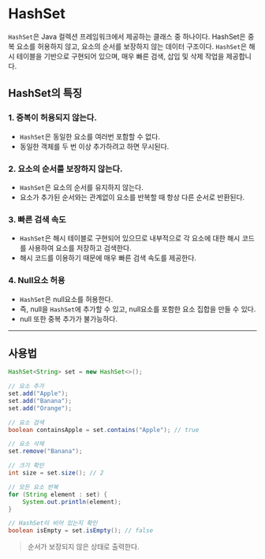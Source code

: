# HashSet


`HashSet`은 Java 컬렉션 프레임워크에서 제공하는 클래스 중 하나이다. 
HashSet은 중복 요소를 허용하지 않고, 요소의 순서를 보장하지 않는 데이터 구조이다. 
`HashSet`은 해시 테이블을 기반으로 구현되어 있으며, 매우 빠른 검색, 삽입 및 삭제 작업을 제공합니다.

## HashSet의 특징

### 1. 중복이 허용되지 않는다.
- `HashSet`은 동일한 요소를 여러번 포함할 수 없다.
- 동일한 객체를 두 번 이상 추가하려고 하면 무시된다.

### 2. 요소의 순서를 보장하지 않는다.
- `HashSet`은 요소의 순서를 유지하지 않는다.
- 요소가 추가된 순서와는 관계없이 요소를 반복할 때 항상 다른 순서로 반환된다.

### 3. 빠른 검색 속도
- `HashSet`은 해시 테이블로 구현되어 있으므로 내부적으로 각 요소에 대한 해시 코드를 사용하여 요소를 저장하고 검색한다.
- 해시 코드를 이용하기 때문에 매우 빠른 검색 속도를 제공한다.

### 4. Null요소 허용
- `HashSet`은 null요소를 허용한다.
- 즉, null을 `HashSet`에 추가할 수 있고, null요소를 포함한 요소 집합을 만들 수 있다.
- null 또한 중복 추가가 불가능하다.

---

## 사용법 

```java
HashSet<String> set = new HashSet<>();

// 요소 추가
set.add("Apple");
set.add("Banana");
set.add("Orange");

// 요소 검색
boolean containsApple = set.contains("Apple"); // true

// 요소 삭제
set.remove("Banana");

// 크기 확인
int size = set.size(); // 2

// 모든 요소 반복
for (String element : set) {
    System.out.println(element);
}

// HashSet이 비어 있는지 확인
boolean isEmpty = set.isEmpty(); // false
```

> 순서가 보장되지 않은 상태로 출력한다.
